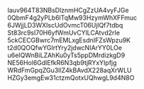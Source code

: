 Iauv964T83NBsDlznmHCgZzUA4vyFJGe
0QbmF4g2yPLb6lTqMw93HzymWhXFFmuc
6JWjjLD3WXIscUdOvmcT06UjlQf7tdbq
St83rc9sI70H6yfWmUvCYlLCAtvd2rIe
5ckCECGBwrc7mEMLxgEsdnIFZsWpzu9K
t2d0QOQfwYGIrtYry2jdwcNIArYY0LOe
u6eIQWnBiLZAhKu0yTs5ppDMrdizkgD9
NE56Hol6GdlEfkR6N3qb9tjRYxYIpfjg
WRdFmGpqZGu3IlZ4kBAvdX228aqXrWLU
HZGy3emgEw31ctzmQotxUQhwgL9d4N8O

